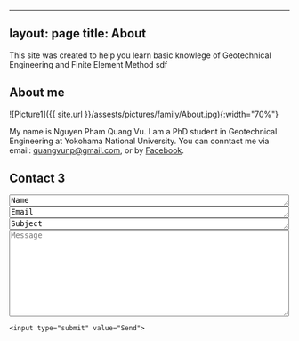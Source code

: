 ----
layout: page
title: About
---

This site was created to help you learn basic knowlege of Geotechnical Engineering and Finite Element Method
sdf

## About me

![Picture1]({{ site.url }}/assests/pictures/family/About.jpg){:width="70%"}

My name is Nguyen Pham Quang Vu. I am a PhD student in Geotechnical Engineering at Yokohama National University. You can conntact me via email: quangvunp@gmail.com, or by [Facebook]("https://www.facebook.com/quangvu.np"). 

## Contact 3

<form action="https://formspree.io/quangvunp@gmail.com"
      method="POST">
    <textarea class="form-control" id="textarea" name="name" rows = "1" cols ="60">Name</textarea>
    <textarea class="form-control" id="textarea" name="email" rows = "1" cols ="60">Email</textarea>
    <textarea class="form-control" id="textarea" name="email" rows = "1" cols ="60">Subject</textarea>
    <textarea placeholder = "Message" class="form-control" id="textarea" name="message" rows = "10" cols ="60"></textarea><br />
    
    <input type="submit" value="Send">
</form>
